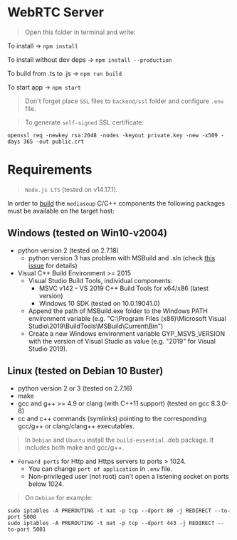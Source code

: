 # WebRTC Server

> Open this folder in terminal and write:

To install -> `npm install`

To install without dev deps -> `npm install --production`

To build from .ts to .js -> `npm run build`

 To start app -> `npm start`

>Don't forget place `SSL` files to `backend/ssl` folder and configure `.env` file.

>To generate `self-signed` SSL certificate: 

    openssl req -newkey rsa:2048 -nodes -keyout private.key -new -x509 -days 365 -out public.crt


# Requirements

>`Node.js LTS` (tested on v14.17.1).

In order to [build](https://mediasoup.org/documentation/v3/mediasoup/installation/) the `mediasoup` C/C++ components the following packages must be available on the target host:

## Windows (tested on Win10-v2004)
* python version 2 (tested on 2.7.18)
    *  python version 3 has problem with MSBuild and .sln (check [this issue](https://bugs.chromium.org/p/gyp/issues/detail?id=556) for details)
* Visual C++ Build Environment >= 2015
    * Visual Studio Build Tools, individual components:
        * MSVC v142 - VS 2019 C++ Build Tools for x64/x86 (latest version)
        * Windows 10 SDK (tested on 10.0.19041.0)
    * Append the path of MSBuild.exe folder to the Windows PATH environment variable (e.g. "C:\Program Files (x86)\Microsoft Visual Studio\2019\BuildTools\MSBuild\Current\Bin")
    * Create a new Windows environment variable GYP_MSVS_VERSION with the version of Visual Studio as value (e.g. "2019" for Visual Studio 2019).

## Linux (tested on Debian 10 Buster)
* python version 2 or 3 (tested on 2.7.16)
* make
* gcc and g++ >= 4.9 or clang (with C++11 support) (tested on gcc 8.3.0-6)
* cc and c++ commands (symlinks) pointing to the corresponding gcc/g++ or clang/clang++ executables.

> In `Debian` and `Ubuntu` install the `build-essential` .deb package. It includes both make and gcc/g++.

* `Forward ports` for Http and Https servers to ports > 1024. 
    * You can change `port of application` in `.env` file.
    * Non-privileged user (not root) can't open a listening socket on ports below 1024.

> On `Debian` for example: 

    sudo iptables -A PREROUTING -t nat -p tcp --dport 80 -j REDIRECT --to-port 5000
    sudo iptables -A PREROUTING -t nat -p tcp --dport 443 -j REDIRECT --to-port 5001
